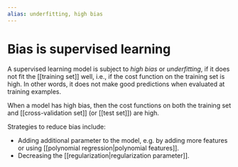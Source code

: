 ```yaml
---
alias: underfitting, high bias
---
```

# Bias is supervised learning
A supervised learning model is subject to *high bias* or *underfitting*, if it does not fit the [[training set]] well, i.e., if the cost function on the training set is high. In other words, it does not make good predictions when evaluated at training examples.

When a model has high bias, then the cost functions on both the training set and [[cross-validation set]] (or [[test set]]) are high.

Strategies to reduce bias include:
- Adding additional parameter to the model, e.g. by adding more features or using [[polynomial regression|polynomial features]].
- Decreasing the [[regularization|regularization parameter]].